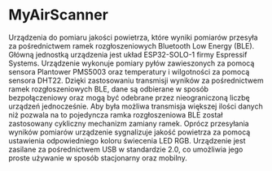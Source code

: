 # MyAirScanner

Urządzenia do pomiaru jakości powietrza, które wyniki pomiarów przesyła za pośrednictwem ramek rozgłoszeniowych Bluetooth Low Energy (BLE). Główną jednostką urządzenia jest układ ESP32-SOLO-1 firmy Espressif Systems. Urządzenie wykonuje pomiary pyłów zawieszonych za pomocą sensora Plantower PMS5003 oraz temperatury i wilgotności za pomocą sensora DHT22. Dzięki zastosowaniu transmisji wyników za pośrednictwem ramek rozgłoszeniowych BLE, dane są odbierane w sposób bezpołączeniowy oraz mogą być odebrane przez nieograniczoną liczbę urządzeń jednocześnie. Aby była możliwa transmisja większej ilości danych niż pozwala na to pojedyncza ramka rozgłoszeniowa BLE został zastosowany cykliczny mechanizm zamiany ramek. Oprócz przesyłania wyników pomiarów urządzenie sygnalizuje jakość powietrza za pomocą ustawienia odpowiedniego koloru świecenia LED RGB. Urządzenie jest zasilane za pośrednictwem USB w standardzie 2.0, co umożliwia jego proste używanie w sposób stacjonarny oraz mobilny.
